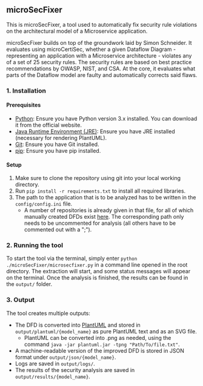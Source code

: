 ## microSecFixer

This is microSecFixer, a tool used to automatically fix security rule violations on the architectural model of a Microservice application.

microSecFixer builds on top of the groundwork laid by Simon Schneider. It evaluates using microCertiSec, whether a given Dataflow Diagram - representing an application with a Microservice architecture - violates any of a set of 25 security rules. The security rules are based on best practice recommendations by OWASP, NIST, and CSA. At the core, it evaluates what parts of the Dataflow model are faulty and automatically corrects said flaws.

### 1. Installation

#### Prerequisites
- [Python](https://www.python.org/downloads/): Ensure you have Python version 3.x installed. You can download it from the official website.
- [Java Runtime Environment (JRE)](https://www.java.com/de/download/manual.jsp): Ensure you have JRE installed (necessary for rendering PlantUML).
- [Git](https://git-scm.com/downloads): Ensure you have Git installed.
- [pip](https://pip.pypa.io/en/stable/cli/pip_download/): Ensure you have pip installed.

#### Setup
1. Make sure to clone the repository using git into your local working directory.
2. Run `pip install -r requirements.txt` to install all required libraries.
3. The path to the application that is to be analyzed has to be written in the `config/config.ini` file.
    - A number of repositories is already given in that file, for all of which manually created DFDs exist [here](https://github.com/tuhh-softsec/microSecEnD). The corresponding path only needs to be uncommented for analysis (all others have to be commented out with a ";").

### 2. Running the tool

To start the tool via the terminal, simply enter `python ./microSecFixer/microsecfixer.py` in a command line opened in the root directory. The extraction will start, and some status messages will appear on the terminal. Once the analysis is finished, the results can be found in the `output/` folder.

### 3. Output

The tool creates multiple outputs:

- The DFD is converted into [PlantUML](https://plantuml.com) and stored in `output/plantuml/{model_name}` as pure PlantUML text and as an SVG file.
    - PlantUML can be converted into .png as needed, using the command `java -jar plantuml.jar -tpng "Path/To/file.txt"`.
- A machine-readable version of the improved DFD is stored in JSON format under `output/json/{model_name}`.
- Logs are saved in `output/logs/`.
- The results of the security analysis are saved in `output/results/{model_name}`.
